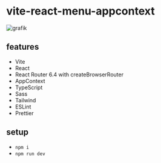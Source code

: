 # vite-react-menu-appcontext

![grafik](https://github.com/edwardtanguay/vite-react-menu-appcontext/assets/446574/8b825da8-c835-4437-854a-c0772a35801d)


## features

- Vite
- React
- React Router 6.4 with createBrowserRouter
- AppContext
- TypeScript
- Sass
- Tailwind
- ESLint
- Prettier

## setup

- `npm i`
- `npm run dev`
